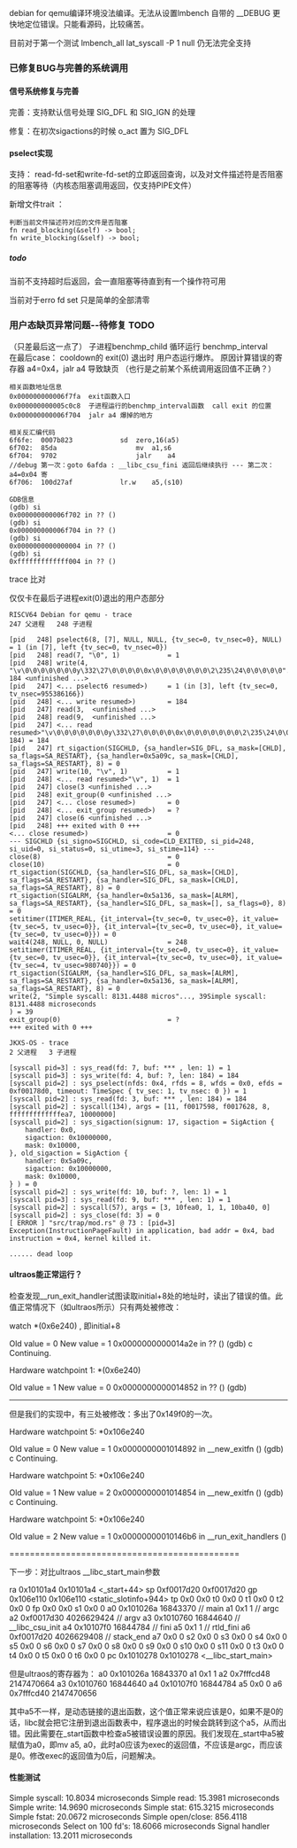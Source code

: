 
debian for qemu编译环境没法编译。无法从设置lmbench 自带的 __DEBUG 更快地定位错误。只能看源码，比较痛苦。 

目前对于第一个测试 lmbench_all lat_syscall -P 1 null 仍无法完全支持

### 已修复BUG与完善的系统调用

#### 信号系统修复与完善

完善：支持默认信号处理 SIG_DFL 和 SIG_IGN 的处理

修复：在初次sigactions的时候 o_act 置为 SIG_DFL

#### pselect实现

支持：
read-fd-set和write-fd-set的立即返回查询，以及对文件描述符是否阻塞的阻塞等待（内核态阻塞调用返回，仅支持PIPE文件）

新增文件trait ：
```
判断当前文件描述符对应的文件是否阻塞
fn read_blocking(&self) -> bool;
fn write_blocking(&self) -> bool;
```

##### todo

当前不支持超时后返回，会一直阻塞等待直到有一个操作符可用

当前对于erro fd set 只是简单的全部清零



### 用户态缺页异常问题--待修复 TODO
（只差最后这一点了）
子进程benchmp_child 
循环运行 benchmp_interval     
在最后case： cooldown的 exit(0) 退出时 用户态运行爆炸。 原因计算错误的寄存器 a4=0x4，jalr a4 导致缺页  （也行是之前某个系统调用返回值不正确？） 
```
相关函数地址信息
0x000000000006f7fa  exit函数入口
0x000000000005c0c8  子进程运行的benchmp_interval函数  call exit 的位置
0x000000000006f704  jalr a4 爆掉的地方
```

```
相关反汇编代码
6f6fe:	0007b823          	sd	zero,16(a5)
6f702:	85da                	mv	a1,s6
6f704:	9702                	jalr	a4                        //debug 第一次：goto 6afda : __libc_csu_fini 返回后继续执行 --- 第二次：a4=0x04 寄
6f706:	100d27af          	lr.w	a5,(s10)   
```

```
GDB信息
(gdb) si
0x000000000006f702 in ?? ()
(gdb) si
0x000000000006f704 in ?? ()
(gdb) si
0x0000000000000004 in ?? ()
(gdb) si
0xfffffffffffff004 in ?? ()
```

trace 比对

仅仅卡在最后子进程exit(0)退出的用户态部分

```
RISCV64 Debian for qemu - trace
247 父进程   248 子进程

[pid   248] pselect6(8, [7], NULL, NULL, {tv_sec=0, tv_nsec=0}, NULL) = 1 (in [7], left {tv_sec=0, tv_nsec=0})
[pid   248] read(7, "\0", 1)            = 1
[pid   248] write(4, "\v\0\0\0\0\0\0\0y\332\27\0\0\0\0\0x\0\0\0\0\0\0\0\2\235\24\0\0\0\0\0"..., 184 <unfinished ...>
[pid   247] <... pselect6 resumed>)     = 1 (in [3], left {tv_sec=0, tv_nsec=955386166})
[pid   248] <... write resumed>)        = 184
[pid   247] read(3,  <unfinished ...>
[pid   248] read(9,  <unfinished ...>
[pid   247] <... read resumed>"\v\0\0\0\0\0\0\0y\332\27\0\0\0\0\0x\0\0\0\0\0\0\0\2\235\24\0\0\0\0\0"..., 184) = 184
[pid   247] rt_sigaction(SIGCHLD, {sa_handler=SIG_DFL, sa_mask=[CHLD], sa_flags=SA_RESTART}, {sa_handler=0x5a09c, sa_mask=[CHLD], sa_flags=SA_RESTART}, 8) = 0
[pid   247] write(10, "\v", 1)          = 1
[pid   248] <... read resumed>"\v", 1)  = 1
[pid   247] close(3 <unfinished ...>
[pid   248] exit_group(0 <unfinished ...>
[pid   247] <... close resumed>)        = 0
[pid   248] <... exit_group resumed>)   = ?
[pid   247] close(6 <unfinished ...>
[pid   248] +++ exited with 0 +++
<... close resumed>)                    = 0
--- SIGCHLD {si_signo=SIGCHLD, si_code=CLD_EXITED, si_pid=248, si_uid=0, si_status=0, si_utime=3, si_stime=114} ---
close(8)                                = 0
close(10)                               = 0
rt_sigaction(SIGCHLD, {sa_handler=SIG_DFL, sa_mask=[CHLD], sa_flags=SA_RESTART}, {sa_handler=SIG_DFL, sa_mask=[CHLD], sa_flags=SA_RESTART}, 8) = 0
rt_sigaction(SIGALRM, {sa_handler=0x5a136, sa_mask=[ALRM], sa_flags=SA_RESTART}, {sa_handler=SIG_DFL, sa_mask=[], sa_flags=0}, 8) = 0
setitimer(ITIMER_REAL, {it_interval={tv_sec=0, tv_usec=0}, it_value={tv_sec=5, tv_usec=0}}, {it_interval={tv_sec=0, tv_usec=0}, it_value={tv_sec=0, tv_usec=0}}) = 0
wait4(248, NULL, 0, NULL)               = 248
setitimer(ITIMER_REAL, {it_interval={tv_sec=0, tv_usec=0}, it_value={tv_sec=0, tv_usec=0}}, {it_interval={tv_sec=0, tv_usec=0}, it_value={tv_sec=4, tv_usec=980740}}) = 0
rt_sigaction(SIGALRM, {sa_handler=SIG_DFL, sa_mask=[ALRM], sa_flags=SA_RESTART}, {sa_handler=0x5a136, sa_mask=[ALRM], sa_flags=SA_RESTART}, 8) = 0
write(2, "Simple syscall: 8131.4488 micros"..., 39Simple syscall: 8131.4488 microseconds
) = 39
exit_group(0)                           = ?
+++ exited with 0 +++
```

```
JKXS-OS - trace
2 父进程   3 子进程

[syscall pid=3] : sys_read(fd: 7, buf: *** , len: 1) = 1
[syscall pid=3] : sys_write(fd: 4, buf: ?, len: 184) = 184
[syscall pid=2] : sys_pselect(nfds: 0x4, rfds = 8, wfds = 0x0, efds = 0xf00178d0, timeout: TimeSpec { tv_sec: 1, tv_nsec: 0 }) = 1
[syscall pid=2] : sys_read(fd: 3, buf: *** , len: 184) = 184
[syscall pid=2] : syscall(134), args = [11, f0017598, f0017628, 8, fffffffffffffea7, 10000000]
[syscall pid=2] : sys_sigaction(signum: 17, sigaction = SigAction {
    handler: 0x0,
    sigaction: 0x10000000,
    mask: 0x10000,
}, old_sigaction = SigAction {
    handler: 0x5a09c,
    sigaction: 0x10000000,
    mask: 0x10000,
} ) = 0
[syscall pid=2] : sys_write(fd: 10, buf: ?, len: 1) = 1
[syscall pid=3] : sys_read(fd: 9, buf: *** , len: 1) = 1
[syscall pid=2] : syscall(57), args = [3, 10fea0, 1, 1, 10ba40, 0]
[syscall pid=2] : sys_close(fd: 3) = 0
[ ERROR ] "src/trap/mod.rs" @ 73 : [pid=3] Exception(InstructionPageFault) in application, bad addr = 0x4, bad instruction = 0x4, kernel killed it.

...... dead loop

```

#### ultraos能正常运行？

检查发现__run_exit_handler试图读取initial+8处的地址时，读出了错误的值。此值正常情况下（如ultraos所示）只有两处被修改：

watch *(0x6e240) , 即initial+8

Old value = 0
New value = 1
0x0000000000014a2e in ?? ()
(gdb) c
Continuing.

Hardware watchpoint 1: *(0x6e240)

Old value = 1
New value = 0
0x0000000000014852 in ?? ()
(gdb)

---------------------------------------
但是我们的实现中，有三处被修改：多出了0x149f0的一次。

Hardware watchpoint 5: *0x106e240

Old value = 0
New value = 1
0x0000000001014892 in __new_exitfn ()
(gdb) c
Continuing.

Hardware watchpoint 5: *0x106e240

Old value = 1
New value = 2
0x0000000001014854 in __new_exitfn ()
(gdb) c
Continuing.

Hardware watchpoint 5: *0x106e240

Old value = 2
New value = 1
0x00000000010146b6 in __run_exit_handlers ()

=============================================

下一步：对比ultraos
__libc_start_main参数

ra             0x10101a4        0x10101a4 <_start+44>
sp             0xf0017d20       0xf0017d20
gp             0x106e110        0x106e110 <static_slotinfo+944>
tp             0x0      0x0
t0             0x0      0
t1             0x0      0
t2             0x0      0
fp             0x0      0x0
s1             0x0      0
a0             0x101026a        16843370     // main
a1             0x1      1                    // argc
a2             0xf0017d30       4026629424   // argv
a3             0x1010760        16844640     // __libc_csu_init
a4             0x10107f0        16844784     // fini
a5             0x1      1                    // rtld_fini
a6             0xf0017d20       4026629408   // stack_end
a7             0x0      0
s2             0x0      0
s3             0x0      0
s4             0x0      0
s5             0x0      0
s6             0x0      0
s7             0x0      0
s8             0x0      0
s9             0x0      0
s10            0x0      0
s11            0x0      0
t3             0x0      0
t4             0x0      0
t5             0x0      0
t6             0x0      0
pc             0x1010278        0x1010278 <__libc_start_main>

但是ultraos的寄存器为：
a0             0x101026a        16843370
a1             0x1      1
a2             0x7fffcd48       2147470664
a3             0x1010760        16844640
a4             0x10107f0        16844784
a5             0x0      0
a6             0x7fffcd40       2147470656

其中a5不一样，是动态链接的退出函数，这个值正常来说应该是0，如果不是0的话，libc就会把它注册到退出函数表中，程序退出的时候会跳转到这个a5，从而出错。因此需要在_start函数中检查a5被错误设置的原因。我们发现在_start中a5被赋值为a0，即mv a5, a0，此时a0应该为exec的返回值，不应该是argc，而应该是0。修改exec的返回值为0后，问题解决。

#### 性能测试

Simple syscall: 10.8034 microseconds
Simple read: 15.3981 microseconds
Simple write: 14.9690 microseconds
Simple stat: 615.3215 microseconds
Simple fstat: 20.0672 microseconds
Simple open/close: 856.4118 microseconds
Select on 100 fd's: 18.6066 microseconds
Signal handler installation: 13.2011 microseconds
